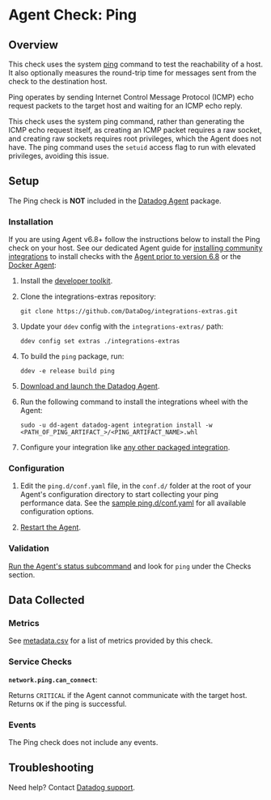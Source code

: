 # Agent Check: Ping

## Overview

This check uses the system [ping][1] command to test the reachability of a host.
It also optionally measures the round-trip time for messages sent from the check to the destination host.

Ping operates by sending Internet Control Message Protocol (ICMP) echo request packets to the target host and waiting for an ICMP echo reply.

This check uses the system ping command, rather than generating the ICMP echo request itself, as creating an ICMP packet requires a raw socket, and creating raw sockets requires root privileges, which the Agent does not have. The ping command uses the `setuid` access flag to run with elevated privileges, avoiding this issue.

## Setup

The Ping check is **NOT** included in the [Datadog Agent][2] package.

### Installation

If you are using Agent v6.8+ follow the instructions below to install the Ping check on your host. See our dedicated Agent guide for [installing community integrations][3] to install checks with the [Agent prior to version 6.8][4] or the [Docker Agent][5]:

1. Install the [developer toolkit][6].
2. Clone the integrations-extras repository:

   ```shell
   git clone https://github.com/DataDog/integrations-extras.git
   ```

3. Update your `ddev` config with the `integrations-extras/` path:

   ```shell
   ddev config set extras ./integrations-extras
   ```

4. To build the `ping` package, run:

   ```shell
   ddev -e release build ping
   ```

5. [Download and launch the Datadog Agent][7].
6. Run the following command to install the integrations wheel with the Agent:

   ```shell
   sudo -u dd-agent datadog-agent integration install -w <PATH_OF_PING_ARTIFACT_>/<PING_ARTIFACT_NAME>.whl
   ```

7. Configure your integration like [any other packaged integration][8].

### Configuration

1. Edit the `ping.d/conf.yaml` file, in the `conf.d/` folder at the root of your Agent's configuration directory to start collecting your ping performance data. See the [sample ping.d/conf.yaml][9] for all available configuration options.

2. [Restart the Agent][10].

### Validation

[Run the Agent's status subcommand][11] and look for `ping` under the Checks section.

## Data Collected

### Metrics

See [metadata.csv][12] for a list of metrics provided by this check.

### Service Checks

**`network.ping.can_connect`**:

Returns `CRITICAL` if the Agent cannot communicate with the target host. Returns `OK` if the ping is successful.

### Events

The Ping check does not include any events.

## Troubleshooting

Need help? Contact [Datadog support][13].

[1]: https://en.wikipedia.org/wiki/Ping_(networking_utility)
[2]: https://app.datadoghq.com/account/settings#agent
[3]: https://docs.datadoghq.com/agent/guide/community-integrations-installation-with-docker-agent
[4]: https://docs.datadoghq.com/agent/guide/community-integrations-installation-with-docker-agent/?tab=agentpriorto68
[5]: https://docs.datadoghq.com/agent/guide/community-integrations-installation-with-docker-agent/?tab=docker
[6]: https://docs.datadoghq.com/developers/integrations/new_check_howto/#developer-toolkit
[7]: https://app.datadoghq.com/account/settings#agent
[8]: https://docs.datadoghq.com/getting_started/integrations
[9]: https://github.com/DataDog/integrations-extras/blob/master/ping/datadog_checks/ping/data/conf.yaml.example
[10]: https://docs.datadoghq.com/agent/guide/agent-commands/#start-stop-and-restart-the-agent
[11]: https://docs.datadoghq.com/agent/guide/agent-commands/#service-status
[12]: https://github.com/DataDog/integrations-extras/blob/master/ping/metadata.csv
[13]: https://docs.datadoghq.com/help
